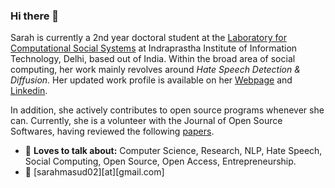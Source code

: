 ### Hi there 👋

Sarah is currently a 2nd year doctoral student at the [Laboratory for Computational Social Systems](http://lcs2.iiitd.edu.in/) at  Indraprastha Institute of Information Technology, Delhi, based out of India. Within the broad area of social computing, her work mainly revolves around *Hate Speech Detection & Diffusion.* Her updated work profile is available on her [Webpage](https://sara-02.github.io) and [Linkedin](https://www.linkedin.com/in/sarahmasud/).

In addition, she actively contributes to open source programs whenever she can. Currently, she is a volunteer with the Journal of Open Source Softwares, having reviewed the following [papers](https://joss.theoj.org/papers/reviewed_by/@sara-02).

- :speech_balloon: **Loves to talk about:** Computer Science, Research, NLP, Hate Speech, Social Computing, Open Source, Open Access, Entrepreneurship.
- :handshake: [sarahmasud02][at][gmail.com]
